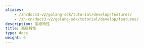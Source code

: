 ```yaml
---
aliases:
    - /zh/docs3-v2/golang-sdk/tutorial/develop/features/
    - /zh-cn/docs3-v2/golang-sdk/tutorial/develop/features/
description: 高级特性
title: 高级特性
type: docs
weight: 6
---
```


